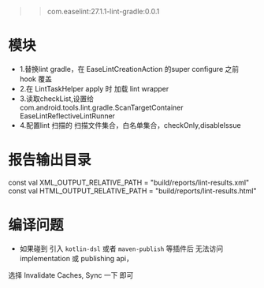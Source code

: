 > > com.easelint:27.1.1-lint-gradle:0.0.1

# 模块

* 1.替换lint gradle，在 EaseLintCreationAction 的super configure 之前 hook 覆盖
* 2.在 LintTaskHelper apply 时 加载 lint wrapper
* 3.读取checkList,设置给 com.android.tools.lint.gradle.ScanTargetContainer EaseLintReflectiveLintRunner
* 4.配置lint 扫描的 扫描文件集合，白名单集合，checkOnly,disableIssue

# 报告输出目录

const val XML_OUTPUT_RELATIVE_PATH = "build/reports/lint-results.xml"
const val HTML_OUTPUT_RELATIVE_PATH = "build/reports/lint-results.html"

# 编译问题

* 如果碰到 引入  `kotlin-dsl` 或者 `maven-publish` 等插件后 无法访问 implementation 或 publishing api，

选择 Invalidate Caches, Sync 一下 即可
